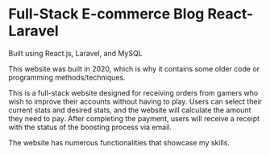 # Full-Stack E-commerce Blog React-Laravel

Built using React.js, Laravel, and MySQL

This website was built in 2020, which is why it contains some older code or programming methods/techniques.

This is a full-stack website designed for receiving orders from gamers who wish to improve their accounts without having to play. Users can select their current stats and desired stats, and the website will calculate the amount they need to pay. After completing the payment, users will receive a receipt with the status of the boosting process via email.

The website has numerous functionalities that showcase my skills.
